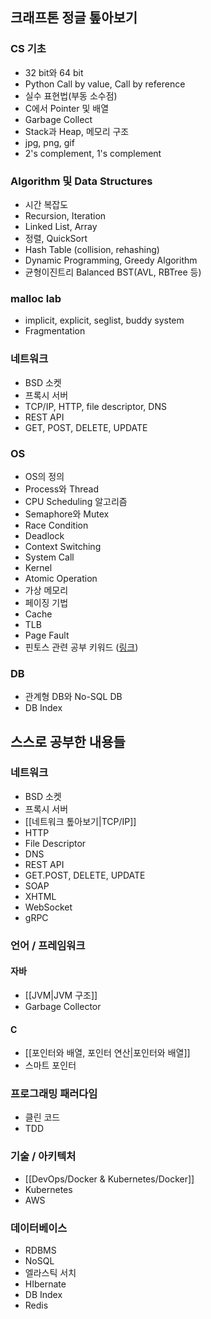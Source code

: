 ## 크래프톤 정글 톺아보기
### CS 기초
- 32 bit와 64 bit
- Python Call by value, Call by reference
- 실수 표현법(부동 소수점)
- C에서 Pointer 및 배열
- Garbage Collect
- Stack과 Heap, 메모리 구조
- jpg, png, gif
- 2's complement, 1's complement
### Algorithm 및 Data Structures
- 시간 복잡도
- Recursion, Iteration
- Linked List, Array
- 정렬, QuickSort
- Hash Table (collision, rehashing)
- Dynamic Programming, Greedy Algorithm
- 균형이진트리 Balanced BST(AVL, RBTree 등)
### malloc lab
- implicit, explicit, seglist, buddy system
- Fragmentation
### 네트워크
- BSD 소켓
- 프록시 서버
- TCP/IP, HTTP, file descriptor, DNS
- REST API
- GET, POST, DELETE, UPDATE
### OS
- OS의 정의
- Process와 Thread
- CPU Scheduling 알고리즘
- Semaphore와 Mutex
- Race Condition
- Deadlock
- Context Switching
- System Call
- Kernel
- Atomic Operation
- 가상 메모리
- 페이징 기법
- Cache
- TLB
- Page Fault
- 핀토스 관련 공부 키워드 ([링크](https://www.notion.so/78a4ebcdb6524d1c8db1b55507d73161?pvs=21))
### DB
- 관계형 DB와 No-SQL DB
- DB Index
## 스스로 공부한 내용들
### 네트워크
- BSD 소켓
- 프록시 서버
- [[네트워크 톺아보기|TCP/IP]]
- HTTP
- File Descriptor
- DNS
- REST API
- GET.POST, DELETE, UPDATE
- SOAP
- XHTML
- WebSocket
- gRPC
### 언어 / 프레임워크
#### 자바
- [[JVM|JVM 구조]]
- Garbage Collector
#### C
- [[포인터와 배열, 포인터 연산|포인터와 배열]]
- 스마트 포인터
### 프로그래밍 패러다임
- 클린 코드
- TDD
### 기술 / 아키텍처
- [[DevOps/Docker & Kubernetes/Docker]]
- Kubernetes
- AWS
### 데이터베이스
- RDBMS
- NoSQL
- 엘라스틱 서치
- HIbernate
- DB Index
- Redis